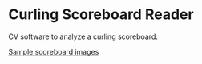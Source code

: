 # Curling Scoreboard Reader
CV software to analyze a curling scoreboard.

[Sample scoreboard images](https://drive.google.com/open?id=1OwWMjiAvWT7gaOG3-WHLXb3u8bc8al1l)
